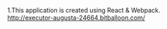 1.This application is created using React & Webpack.<br/>
http://executor-augusta-24664.bitballoon.com/
